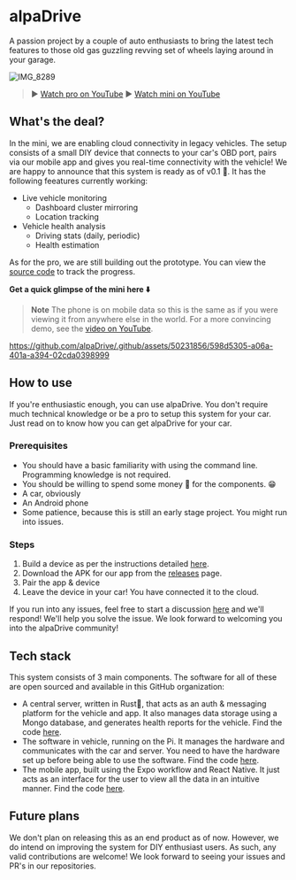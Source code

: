 # alpaDrive
A passion project by a couple of auto enthusiasts to bring the latest tech features to those old gas guzzling revving set of wheels laying around in your garage.

![IMG_8289](https://github.com/alpaDrive/.github/assets/50231856/13bf3237-4f68-4073-a3a3-b329f5e3ba87)

>▶️ [Watch pro on YouTube](https://youtu.be/ECYxNBjZ998) ▶️ [Watch mini on YouTube](https://youtu.be/b1pSNw7addc)

## What's the deal?
In the mini, we are enabling cloud connectivity in legacy vehicles. The setup consists of a small DIY device that connects to your car's OBD port, pairs via our mobile app and gives you real-time connectivity with the vehicle! We are happy to announce that this system is ready as of v0.1 🎉. It has the following feeatures currently working:
* Live vehicle monitoring
    - Dashboard cluster mirroring
    - Location tracking
* Vehicle health analysis
    - Driving stats (daily, periodic)
    - Health estimation
 
As for the pro, we are still building out the prototype. You can view the [source code](https://github.com/alpaDrive/pro) to track the progress.

**Get a quick glimpse of the mini here ⬇️**
> **Note** The phone is on mobile data so this is the same as if you were viewing it from anywhere else in the world. For a more convincing demo, see the [video on YouTube](https://youtu.be/b1pSNw7addc).


https://github.com/alpaDrive/.github/assets/50231856/598d5305-a06a-401a-a394-02cda0398999

## How to use
If you're enthusiastic enough, you can use alpaDrive. You don't require much technical knowledge or be a pro to setup this system for your car. Just read on to know how you can get alpaDrive for your car.

### Prerequisites
* You should have a basic familiarity with using the command line. Programming knowledge is not required.
* You should be willing to spend some money 💸 for the components. 😁
* A car, obviously
* An Android phone
* Some patience, because this is still an early stage project. You might run into issues.

### Steps
1. Build a device as per the instructions detailed [here](https://github.com/alpaDrive/vehicle/releases/tag/v0.1-beta).
2. Download the APK for our app from the [releases](https://github.com/alpaDrive/app/releases/tag/android) page.
3. Pair the app & device
4. Leave the device in your car! You have connected it to the cloud.

If you run into any issues, feel free to start a discussion [here](https://github.com/orgs/alpaDrive/discussions/new?category=general) and we'll respond! We'll help you solve the issue. We look forward to welcoming you into the alpaDrive community!

## Tech stack
This system consists of 3 main components. The software for all of these are open sourced and available in this GitHub organization:
* A central server, written in Rust🦀, that acts as an auth & messaging platform for the vehicle and app. It also manages data storage using a Mongo database, and generates health reports for the vehicle. Find the code [here](https://github.com/alpaDrive/server).
* The software in vehicle, running on the Pi. It manages the hardware and communicates with the car and server. You need to have the hardware set up before being able to use the software. Find the code [here](https://github.com/alpaDrive/vehicle).
* The mobile app, built using the Expo workflow and React Native. It just acts as an interface for the user to view all the data in an intuitive manner. Find the code [here](https://github.com/alpaDrive/app).

## Future plans
We don't plan on releasing this as an end product as of now. However, we do intend on improving the system for DIY enthusiast users. As such, any valid contributions are welcome! We look forward to seeing your issues and PR's in our repositories.
